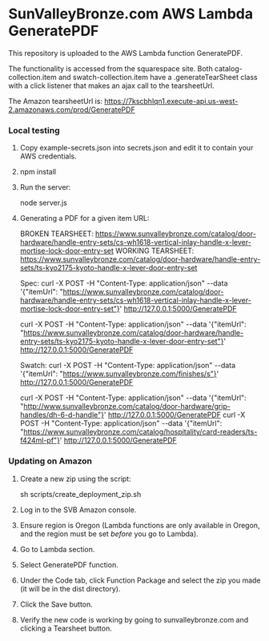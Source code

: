 # SunValleyBronze.com AWS Lambda GeneratePDF

This repository is uploaded to the AWS Lambda function GeneratePDF.

The functionality is accessed from the squarespace site. Both catalog-collection.item
and swatch-collection.item have a .generateTearSheet class with a click listener that
makes an ajax call to the tearsheetUrl.

The Amazon tearsheetUrl is: https://7kscbhlqn1.execute-api.us-west-2.amazonaws.com/prod/GeneratePDF

### Local testing

1. Copy example-secrets.json into secrets.json and edit it to contain your AWS credentials.
1. npm install
1. Run the server:

    node server.js
    
1. Generating a PDF for a given item URL:

    BROKEN TEARSHEET: https://www.sunvalleybronze.com/catalog/door-hardware/handle-entry-sets/cs-wh1618-vertical-inlay-handle-x-lever-mortise-lock-door-entry-set
    WORKING TEARSHEET: https://www.sunvalleybronze.com/catalog/door-hardware/handle-entry-sets/ts-kyo2175-kyoto-handle-x-lever-door-entry-set

    Spec:
    curl -X POST -H "Content-Type: application/json" --data '{"itemUrl": "https://www.sunvalleybronze.com/catalog/door-hardware/handle-entry-sets/cs-wh1618-vertical-inlay-handle-x-lever-mortise-lock-door-entry-set"}' http://127.0.0.1:5000/GeneratePDF
    
    curl -X POST -H "Content-Type: application/json" --data '{"itemUrl": "https://www.sunvalleybronze.com/catalog/door-hardware/handle-entry-sets/ts-kyo2175-kyoto-handle-x-lever-door-entry-set"}' http://127.0.0.1:5000/GeneratePDF
    
    Swatch:
    curl -X POST -H "Content-Type: application/json" --data '{"itemUrl": "https://www.sunvalleybronze.com/finishes/s"}' http://127.0.0.1:5000/GeneratePDF
    
    curl -X POST -H "Content-Type: application/json" --data '{"itemUrl": "http://www.sunvalleybronze.com/catalog/door-hardware/grip-handles/dh-6-d-handle"}' http://127.0.0.1:5000/GeneratePDF
    curl -X POST -H "Content-Type: application/json" --data '{"itemUrl": "https://www.sunvalleybronze.com/catalog/hospitality/card-readers/ts-f424ml-pf"}' http://127.0.0.1:5000/GeneratePDF

### Updating on Amazon 

1. Create a new zip using the script:

    sh scripts/create_deployment_zip.sh
    
1. Log in to the SVB Amazon console.
1. Ensure region is Oregon (Lambda functions are only available in Oregon, and the region must be set *before* you go to Lambda).
1. Go to Lambda section.
1. Select GeneratePDF function.
1. Under the Code tab, click Function Package and select the zip you made (it will be in the dist directory).
1. Click the Save button.
1. Verify the new code is working by going to sunvalleybronze.com and clicking a Tearsheet button.
